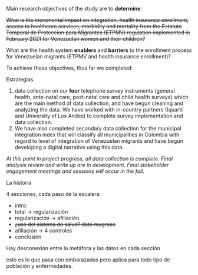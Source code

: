 Main research objectives of the study are to **determine**:

~~What is the incremental impact on integration, health insurance enrollment, access to healthcare services, morbidity and mortality from the Estatuto Temporal de Proteccion para Migrantes (ETPMV) regulation implemented in February 2021 for Venezuelan women and their children?~~

What are the health system **enablers** and **barriers** to the enrollment process for Venezuelan migrants (ETPMV and health insurance enrollment)?

To achieve these objectives, thus far we completed:

Estrategias

1. data collection on our **four** telephone survey instruments (general health, ante-natal care, post-natal care and child health surveys) which are the main method of data collection, and have begun cleaning and analyzing the data. We have worked with in-country partners (Iquartil and University of Los Andes) to complete survey implementation and data collection.
2. We have also completed secondary data collection for the municipal integration index that will classify all municipalities in Colombia with regard to level of integration of Venezuelan migrants and have begun developing a digital narrative using this data.

_At this point in project progress, all data collection is complete. Final analysis review and write up are in development. Final stakeholder engagement meetings and sessions will occur in the fall._

La historia

4 secciones, cada paso de la escalera:

- intro:
- total -> regularización
- regularización -> afiliación
- ~~¿uso del sistema de salud? dato mugroso~~
- afiliación -> 4 controles
- conclusión

Hay desconexión entre la metáfora y las datos en cada sección

esto es lo que pasa con embarazadas pero aplica para todo tipo de población y enfermedades.
